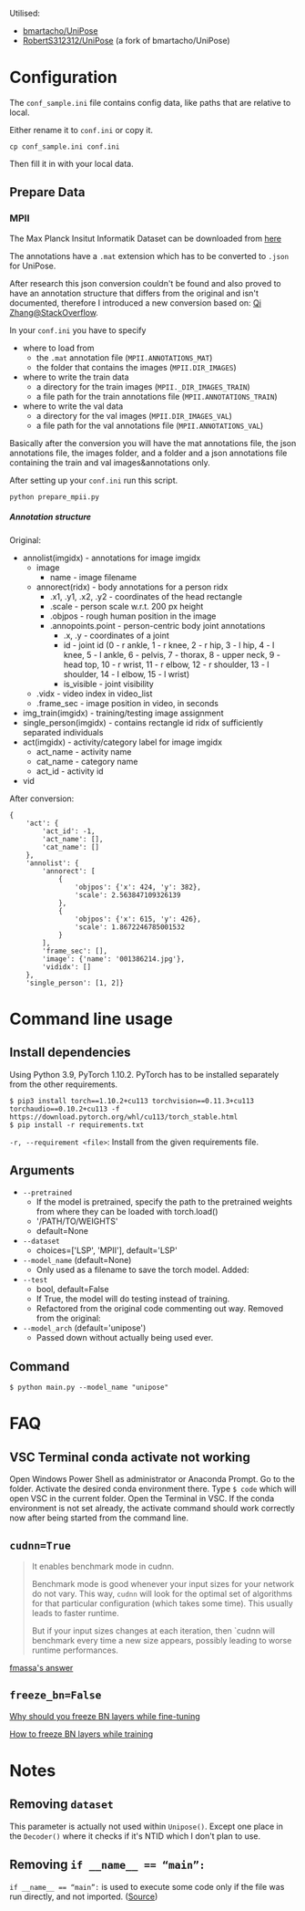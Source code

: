 Utilised:
- [bmartacho/UniPose](https://github.com/bmartacho/UniPose)
- [RobertS312312/UniPose](https://github.com/RobertS312312/UniPose) (a fork of bmartacho/UniPose)

# Configuration

The `conf_sample.ini` file contains config data, like paths that are relative to local.

Either rename it to `conf.ini` or copy it.
```
cp conf_sample.ini conf.ini
```
Then fill it in with your local data.

## Prepare Data

### MPII

The Max Planck Insitut Informatik Dataset can be downloaded from [here](http://human-pose.mpi-inf.mpg.de/#download)

The annotations have a `.mat` extension which has to be converted to `.json` for UniPose.

After research this json conversion couldn't be found and also proved to have an annotation structure that differs from the original and isn't documented, therefore I introduced a new conversion based on: [Qi Zhang@StackOverflow](https://stackoverflow.com/a/61074404/13497164).

In your `conf.ini` you have to specify

* where to load from
    * the `.mat` annotation file (`MPII.ANNOTATIONS_MAT`)
    * the folder that contains the images (`MPII.DIR_IMAGES`)
* where to write the train data
    * a directory for the train images (`MPII._DIR_IMAGES_TRAIN`)
    * a file path for the train annotations file (`MPII.ANNOTATIONS_TRAIN`)
* where to write the val data
    * a directory for the val images (`MPII.DIR_IMAGES_VAL`)
    * a file path for the val annotations file (`MPII.ANNOTATIONS_VAL`)

Basically after the conversion you will have the mat annotations file, the json annotations file, the images folder, and a folder and a json annotations file containing the train and val images&annotations only.

After setting up your `conf.ini` run this script.
```
python prepare_mpii.py
```

##### Annotation structure

Original:

* annolist(imgidx) - annotations for image imgidx
    * image
        * name - image filename
    * annorect(ridx) - body annotations for a person ridx
        * .x1, .y1, .x2, .y2 - coordinates of the head rectangle
        * .scale - person scale w.r.t. 200 px height
        * .objpos - rough human position in the image
        * .annopoints.point - person-centric body joint annotations
            * .x, .y - coordinates of a joint
            * id - joint id (0 - r ankle, 1 - r knee, 2 - r hip, 3 - l hip, 4 - l knee, 5 - l ankle, 6 - pelvis, 7 - thorax, 8 - upper neck, 9 - head top, 10 - r wrist, 11 - r elbow, 12 - r shoulder, 13 - l shoulder, 14 - l elbow, 15 - l wrist)
            * is_visible - joint visibility
    * .vidx - video index in video_list
    * .frame_sec - image position in video, in seconds
* img_train(imgidx) - training/testing image assignment
* single_person(imgidx) - contains rectangle id ridx of sufficiently separated individuals
* act(imgidx) - activity/category label for image imgidx
    * act_name - activity name
    * cat_name - category name
    * act_id - activity id
* vid

After conversion:
```
{
    'act': {
        'act_id': -1,
        'act_name': [],
        'cat_name': []
    },
    'annolist': {
        'annorect': [
            {
                'objpos': {'x': 424, 'y': 382},
                'scale': 2.563847109326139
            },  
            {
                'objpos': {'x': 615, 'y': 426},
                'scale': 1.8672246785001532
            }
        ],
        'frame_sec': [],
        'image': {'name': '001386214.jpg'},
        'vididx': []
    },
    'single_person': [1, 2]}
```

# Command line usage

## Install dependencies

Using Python 3.9, PyTorch 1.10.2.
PyTorch has to be installed separately from the other requirements.
```
$ pip3 install torch==1.10.2+cu113 torchvision==0.11.3+cu113 torchaudio==0.10.2+cu113 -f https://download.pytorch.org/whl/cu113/torch_stable.html
$ pip install -r requirements.txt
```

`-r, --requirement <file>`:
Install from the given requirements file.

## Arguments

- `--pretrained`
    * If the model is pretrained, specify the path to the pretrained weights from where they can be loaded with torch.load()
    * '/PATH/TO/WEIGHTS'
    * default=None
- `--dataset`
    * choices=['LSP', 'MPII'], default='LSP'
- `--model_name` (default=None)
    * Only used as a filename to save the torch model.
Added:
- `--test`
    * bool, default=False
    * If True, the model will do testing instead of training.
    * Refactored from the original code commenting out way.
Removed from the original:
- `--model_arch` (default='unipose')
    * Passed down without actually being used ever.

## Command

```
$ python main.py --model_name "unipose"
```

# FAQ

## VSC Terminal conda activate not working

Open Windows Power Shell as administrator or Anaconda Prompt.
Go to the folder.
Activate the desired conda environment there.
Type `$ code` which will open VSC in the current folder.
Open the Terminal in VSC.
If the conda environment is not set already, the activate command should work correctly now after being started from the command line.

## `cudnn=True`

> It enables benchmark mode in cudnn.
>
> Benchmark mode is good whenever your input sizes for your network do not vary. This way, `cudnn` will look for the optimal set of algorithms for that particular configuration (which takes some time). This usually leads to faster runtime.
>
> But if your input sizes changes at each iteration, then `cudnn will benchmark every time a new size appears, possibly leading to worse runtime performances.

[fmassa's answer](https://discuss.pytorch.org/t/what-does-torch-backends-cudnn-benchmark-do/5936/2)

## `freeze_bn=False`

[Why should you freeze BN layers while fine-tuning](https://stackoverflow.com/questions/63016740/why-its-necessary-to-frozen-all-inner-state-of-a-batch-normalization-layer-when)

[How to freeze BN layers while training](https://discuss.pytorch.org/t/how-to-freeze-bn-layers-while-training-the-rest-of-network-mean-and-var-wont-freeze/89736/11)

# Notes

## Removing `dataset`

This parameter is actually not used within `Unipose()`.
Except one place in the `Decoder()` where it checks if it's NTID which I don't plan to use.

## Removing `if __name__ == “main”:`

`if __name__ == “main”:` is used to execute some code only if the file was run directly, and not imported. ([Source](https://www.geeksforgeeks.org/what-does-the-if-__name__-__main__-do/))